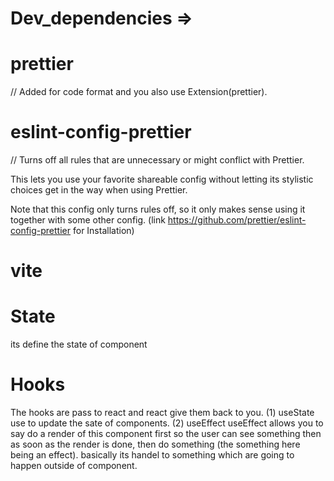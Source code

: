 # Dev_dependencies =>
# prettier
// Added for code format and you also use Extension(prettier).
# eslint-config-prettier
// Turns off all rules that are unnecessary or might conflict with Prettier.

This lets you use your favorite shareable config without letting its stylistic choices get in the way when using Prettier.

Note that this config only turns rules off, so it only makes sense using it together with some other config. (link https://github.com/prettier/eslint-config-prettier for Installation)
# vite
# State
its define the state of component
# Hooks
The hooks are pass to react and react give them back to you. 
(1) useState
use to update the sate of components.
(2) useEffect
useEffect allows you to say do a render of this component first so the user can see something then as soon as the render is done, then do something (the something here being an effect). basically its handel to something which are going to happen outside of component.
 





